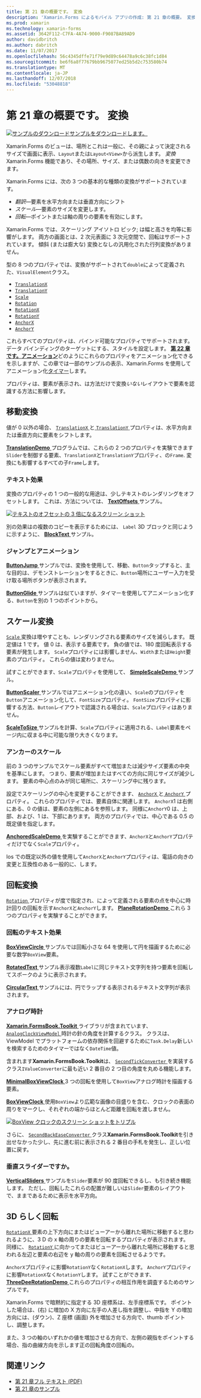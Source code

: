 ```yaml
---
title: 第 21 章の概要です。 変換
description: 'Xamarin.Forms によるモバイル アプリの作成: 第 21 章の概要。 変換'
ms.prod: xamarin
ms.technology: xamarin-forms
ms.assetid: 3642F112-C7FA-4A74-9000-F9087BA89AD9
author: davidbritch
ms.author: dabritch
ms.date: 11/07/2017
ms.openlocfilehash: 56c4345dffe71f79e9d89c64478a9c6c38fc1d84
ms.sourcegitcommit: be6f6a8f77679bb9675077ed25b5d2c753580b74
ms.translationtype: MT
ms.contentlocale: ja-JP
ms.lasthandoff: 12/07/2018
ms.locfileid: "53048818"
---
```

# <a name="summary-of-chapter-21-transforms"></a>第 21 章の概要です。 変換

[![サンプルのダウンロード](~/media/shared/download.png)サンプルをダウンロードします。](https://github.com/xamarin/xamarin-forms-book-samples/tree/master/Chapter21)

Xamarin.Forms のビューは、場所とこれは一般に、その親によって決定されるサイズで画面に表示、`Layout`または`Layout<View>`から派生します。 *変換*Xamarin.Forms 機能であり、その場所、サイズ、または偶数の向きを変更できます。

Xamarin.Forms には、次の 3 つの基本的な種類の変換がサポートされています。

- *翻訳*&mdash;要素を水平方向または垂直方向にシフト
- *スケール*&mdash;要素のサイズを変更します。
- *回転*&mdash;ポイントまたは軸の周りの要素を有効にします。

Xamarin.Forms では、スケーリング アイソトロ ピック; は幅と高さを均等に影響がします。 両方の画面とは、2 次元表面に 3 次元空間で、回転はサポートされています。 傾斜 (または膨大な) 変換となしの汎用化された行列変換がありません。

型の 8 つのプロパティでは、変換がサポートされて`double`によって定義された、`VisualElement`クラス。

- [`TranslationX`](xref:Xamarin.Forms.VisualElement.TranslationX)
- [`TranslationY`](xref:Xamarin.Forms.VisualElement.TranslationY)
- [`Scale`](xref:Xamarin.Forms.VisualElement.Scale)
- [`Rotation`](xref:Xamarin.Forms.VisualElement.Rotation)
- [`RotationX`](xref:Xamarin.Forms.VisualElement.RotationX)
- [`RotationY`](xref:Xamarin.Forms.VisualElement.RotationY)
- [`AnchorX`](xref:Xamarin.Forms.VisualElement.AnchorX)
- [`AnchorY`](xref:Xamarin.Forms.VisualElement.AnchorY)

これらすべてのプロパティは、バインド可能なプロパティでサポートされます。 データ バインディングのターゲットにする、スタイルを設定します。 [**第 22 章です。アニメーション**](~/xamarin-forms/creating-mobile-apps-xamarin-forms/summaries/chapter22.md)どのようにこれらのプロパティをアニメーション化できるを示しますが、この章では一部のサンプルの表示、Xamarin.Forms を使用してアニメーション化[タイマー](~/xamarin-forms/platform/device.md#Device_StartTimer)します。

プロパティは、要素が表示され、は方法だけで変換*いない*レイアウトで要素を認識する方法に影響します。

## <a name="the-translation-transform"></a>移動変換

値が 0 以外の場合、 [ `TranslationX` ](xref:Xamarin.Forms.VisualElement.TranslationX)と[ `TranslationY` ](xref:Xamarin.Forms.VisualElement.TranslationY)プロパティは、水平方向または垂直方向に要素をシフトします。

[ **TranslationDemo** ](https://github.com/xamarin/xamarin-forms-book-samples/tree/master/Chapter21/TranslationDemo)プログラムでは、これらの 2 つのプロパティを実験できます`Slider`を制御する要素、`TranslationX`と`TranslationY`プロパティ、の`Frame`. 変換にも影響するすべての子`Frame`します。

### <a name="text-effects"></a>テキスト効果

変換のプロパティの 1 つの一般的な用途は、少しテキストのレンダリングをオフセットします。 これは、方法については、 [ **TextOffsets** ](https://github.com/xamarin/xamarin-forms-book-samples/tree/master/Chapter21/TextOffsets)サンプル。

[![テキストのオフセットの 3 倍になるスクリーン ショット](images/ch21fg03-small.png "テキスト オフセット")](images/ch21fg03-large.png#lightbox "テキスト オフセット")

別の効果はの複数のコピーを表示するためには、 `Label` 3D ブロックと同じように示すように、 [ **BlockText** ](https://github.com/xamarin/xamarin-forms-book-samples/tree/master/Chapter21/BlockText)サンプル。

### <a name="jumps-and-animations"></a>ジャンプとアニメーション

[ **ButtonJump** ](https://github.com/xamarin/xamarin-forms-book-samples/tree/master/Chapter21/ButtonJump)サンプルでは、変換を使用して、移動、`Button`タップすると、主な目的は、デモンストレーションをするときに、`Button`場所にユーザー入力を受け取る場所ボタンが表示されます。

[ **ButtonGlide** ](https://github.com/xamarin/xamarin-forms-book-samples/tree/master/Chapter21/ButtonGlide)サンプルは似ていますが、タイマーを使用してアニメーション化する、`Button`を別の 1 つのポイントから。

## <a name="the-scale-transform"></a>スケール変換

[ `Scale` ](xref:Xamarin.Forms.VisualElement.Scale)変換は増やすことも、レンダリングされる要素のサイズを減らします。 既定値は 1 です。 値 0 は、表示する要素です。 負の値では、180 度回転表示する要素が発生します。 `Scale`プロパティには影響しません、`Width`または`Height`要素のプロパティ。 これらの値は変わりません。

試すことができます、`Scale`プロパティを使用して、 [ **SimpleScaleDemo** ](https://github.com/xamarin/xamarin-forms-book-samples/tree/master/Chapter21/SimpleScaleDemo)サンプル。

[ **ButtonScaler** ](https://github.com/xamarin/xamarin-forms-book-samples/tree/master/Chapter21/ButtonScaler)サンプルではアニメーション化の違い、`Scale`のプロパティを`Button`アニメーション化して、`FontSize`プロパティ。 `FontSize`プロパティに影響する方法、`Button`レイアウトで認識される場合は、`Scale`プロパティはありません。

[ **ScaleToSize** ](https://github.com/xamarin/xamarin-forms-book-samples/tree/master/Chapter21/ScaleToSize)サンプルを計算、`Scale`プロパティに適用される、`Label`要素をページ内に収まる中に可能な限り大きくなります。

### <a name="anchoring-the-scale"></a>アンカーのスケール

前の 3 つのサンプルでスケール要素がすべて増加または減少サイズ要素の中央を基準にします。 つまり、要素が増加またはすべての方向に同じサイズが減少します。 要素の中心点のみが同じ場所に、スケーリング中に残ります。

設定でスケーリングの中心を変更することができます、 [ `AnchorX` ](xref:Xamarin.Forms.VisualElement.AnchorX)と[ `AnchorY` ](xref:Xamarin.Forms.VisualElement.AnchorY)プロパティ。 これらのプロパティでは、要素自体に関連します。 `AnchorX`1 は右側にある、0 の値は、要素の左側にあるを参照します。 同様に`AnchorY`0 は、上部、および、1 は、下部にあります。 両方のプロパティでは、中心である 0.5 の既定値を指定します。

[ **AnchoredScaleDemo** ](https://github.com/xamarin/xamarin-forms-book-samples/tree/master/Chapter21/AnchoredScaleDemo)を実験することができます、`AnchorX`と`AnchorY`プロパティだけでなく`Scale`プロパティ。

Ios での既定以外の値を使用して`AnchorX`と`AnchorY`プロパティは、電話の向きの変更と互換性のある一般的に、します。

## <a name="the-rotation-transform"></a>回転変換

[ `Rotation` ](xref:Xamarin.Forms.VisualElement.Rotation)プロパティが度で指定され、によって定義される要素の点を中心に時計回りの回転を示す`AnchorX`と`AnchorY`します。 [ **PlaneRotationDemo** ](https://github.com/xamarin/xamarin-forms-book-samples/tree/master/Chapter21/PlaneRotationDemo)これら 3 つのプロパティを実験することができます。

### <a name="rotated-text-effects"></a>回転のテキスト効果

[ **BoxViewCircle** ](https://github.com/xamarin/xamarin-forms-book-samples/tree/master/Chapter21/BoxViewCircle)サンプルでは回転小さな 64 を使用して円を描画するために必要な数学`BoxView`要素。

[ **RotatedText** ](https://github.com/xamarin/xamarin-forms-book-samples/tree/master/Chapter21/RotatedText)サンプル表示複数`Label`に同じテキスト文字列を持つ要素を回転してスポークのように表示されます。

[ **CircularText** ](https://github.com/xamarin/xamarin-forms-book-samples/tree/master/Chapter21/CircularText)サンプルには、円でラップする表示されるテキスト文字列が表示されます。

### <a name="an-analog-clock"></a>アナログ時計

[ **Xamarin.FormsBook.Toolkit** ](https://github.com/xamarin/xamarin-forms-book-samples/tree/master/Libraries/Xamarin.FormsBook.Toolkit)ライブラリが含まれています、 [ `AnalogClockViewModel` ](https://github.com/xamarin/xamarin-forms-book-samples/blob/master/Libraries/Xamarin.FormsBook.Toolkit/Xamarin.FormsBook.Toolkit/AnalogClockViewModel.cs)時計の針の角度を計算するクラス。 クラスは、ViewModel でプラットフォームの依存関係を回避するために`Task.Delay`新しいを検索するためのタイマーではなく`DateTime`値。

含まれます**Xamarin.FormsBook.Toolkit**は、 [ `SecondTickConverter` ](https://github.com/xamarin/xamarin-forms-book-samples/blob/master/Libraries/Xamarin.FormsBook.Toolkit/Xamarin.FormsBook.Toolkit/SecondTickConverter.cs)を実装するクラス`IValueConverter`に最も近い 2 番目の 2 つ目の角度を丸める機能します。

[ **MinimalBoxViewClock** ](https://github.com/xamarin/xamarin-forms-book-samples/tree/master/Chapter21/MinimalBoxViewClock) 3 つの回転を使用して`BoxView`アナログ時計を描画する要素。

[ **BoxViewClock** ](https://github.com/xamarin/xamarin-forms-book-samples/tree/master/Chapter21/BoxViewClock)使用`BoxView`より広範な画像の目盛りを含む、クロックの表面の周りをマークし、それぞれの端からほとんど距離を回転を渡しません。

[![BoxView クロックのスクリーン ショットをトリプル](images/ch21fg17-small.png "アナログ クロック表面")](images/ch21fg17-large.png#lightbox "アナログ時計の表面")

さらに、 [ `SecondBackEaseConverter` ](https://github.com/xamarin/xamarin-forms-book-samples/blob/master/Libraries/Xamarin.FormsBook.Toolkit/Xamarin.FormsBook.Toolkit/SecondBackEaseConverter.cs)クラス**Xamarin.FormsBook.Toolkit**を引き出せなかった少し、先に進む前に表示される 2 番目の手札を発生し、正しい位置に戻す。

### <a name="vertical-sliders"></a>垂直スライダーですか。

[ **VerticalSliders** ](https://github.com/xamarin/xamarin-forms-book-samples/tree/master/Chapter21/VerticalSliders)サンプルを`Slider`要素が 90 度回転できるし、も引き続き機能します。 ただし、回転したこれらの配置が難しいは`Slider`要素のレイアウトで、ままであるために表示を水平方向。

## <a name="3d-ish-rotations"></a>3D らしく回転

[ `RotationX` ](xref:Xamarin.Forms.VisualElement.RotationX)要素の上下方向にまたはビューアーから離れた場所に移動すると思われるように、3 D の x 軸の周りの要素を回転するプロパティが表示されます。 同様に、 [ `RotationY` ](xref:Xamarin.Forms.VisualElement.RotationY)に向かってまたはビューアーから離れた場所に移動すると思われる左辺と要素の右辺を y 軸の周りの要素を回転させるようです。

`AnchorX`プロパティに影響`RotationY`なく`RotationX`します。 `AnchorY`プロパティに影響`RotationX`なく`RotationY`します。 試すことができます、 [ **ThreeDeeRotationDemo** ](https://github.com/xamarin/xamarin-forms-book-samples/tree/master/Chapter21/ThreeDeeRotationDemo)これらのプロパティの相互作用を調査するためのサンプルです。

Xamarin.Forms で暗黙的に指定する 3D 座標系は、左手座標系です。 ポイントした場合は、(右) に増加の X 方向に左手の人差し指を調整し、中指を Y の増加方向には、(ダウン)、Z 座標 (画面) 外を増加させる方向で、thumb ポイントし、調整します。

また、3 つの軸のいずれかの値を増加させる方向で、左側の親指をポイントする場合、指の曲線方向を示します正の回転角度の回転の。



## <a name="related-links"></a>関連リンク

- [第 21 章フル テキスト (PDF)](https://download.xamarin.com/developer/xamarin-forms-book/XamarinFormsBook-Ch21-Apr2016.pdf)
- [第 21 章のサンプル](https://github.com/xamarin/xamarin-forms-book-samples/tree/master/Chapter21)

